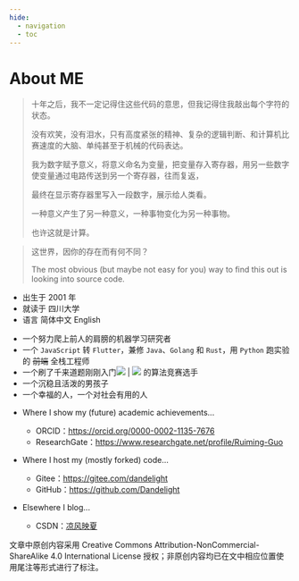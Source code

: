 ```yaml
---
hide:
  - navigation
  - toc
---
```


# About ME

> 十年之后，我不一定记得住这些代码的意思，但我记得住我敲出每个字符的状态。
>
> 没有欢笑，没有泪水，只有高度紧张的精神、复杂的逻辑判断、和计算机比赛速度的大脑、单纯甚至于机械的代码表达。
>
> 我为数字赋予意义，将意义命名为变量，把变量存入寄存器，用另一些数字使变量通过电路传送到另一个寄存器，往而复返，
>
> 最终在显示寄存器里写入一段数字，展示给人类看。
>
> 一种意义产生了另一种意义，一种事物变化为另一种事物。
>
> 也许这就是计算。

> 这世界，因你的存在而有何不同？
>
> The most obvious (but maybe not easy for you) way to find this out is looking into source code.

- 出生于 2001 年
- 就读于 四川大学
- 语言 简体中文 English

* 一个努力爬上前人的肩膀的机器学习研究者
* 一个 `JavaScript` 转 `Flutter`，兼修 `Java`、`Golang` 和 `Rust`，用 `Python` 跑实验的 ~~前端~~ 全栈工程师
* 一个刷了千来道题刚刚入门<a href="https://codeforces.com/profile/dandelight"><img src="https://cp-logo.vercel.app/codeforces/dandelight"/></a> | <a href="https://atcoder.jp/users/dandelight"><img src="https://cp-logo.vercel.app/atcoder/dandelight"/></a>
  的算法竞赛选手
* 一个沉稳且活泼的男孩子
* 一个幸福的人，一个对社会有用的人

- Where I show my (future) academic achievements...

  - ORCID：<https://orcid.org/0000-0002-1135-7676>
  - ResearchGate：<https://www.researchgate.net/profile/Ruiming-Guo>

- Where I host my (mostly forked) code...

  - Gitee：<https://gitee.com/dandelight>
  - GitHub：<https://github.com/Dandelight>

- Elsewhere I blog...

  - CSDN：[凉风映夏](https://blog.csdn.net/qq_38056431)

文章中原创内容采用 Creative Commons Attribution-NonCommercial-ShareAlike 4.0 International License 授权；非原创内容均已在文中相应位置使用尾注等形式进行了标注。
